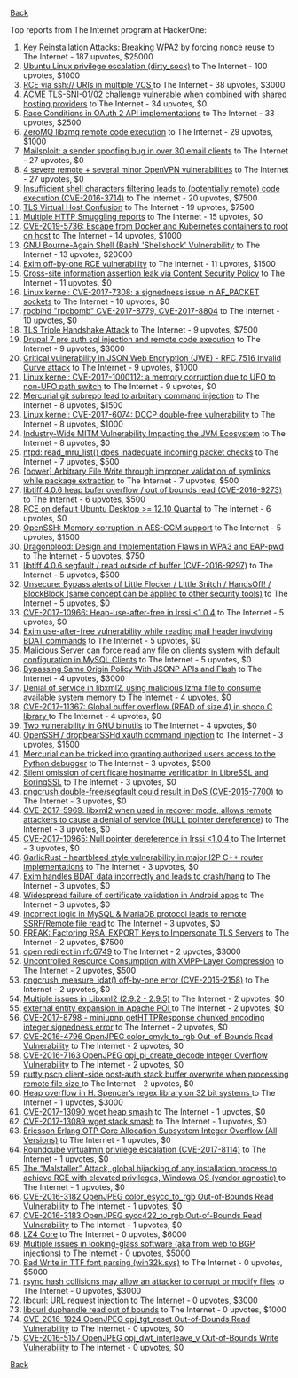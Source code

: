 [Back](../README.md)

Top reports from The Internet program at HackerOne:

1. [Key Reinstallation Attacks: Breaking WPA2 by forcing nonce reuse](https://hackerone.com/reports/286740) to The Internet - 187 upvotes, $25000
2. [Ubuntu Linux privilege escalation (dirty_sock)](https://hackerone.com/reports/496285) to The Internet - 100 upvotes, $1000
3. [RCE via ssh:// URIs in multiple VCS ](https://hackerone.com/reports/260005) to The Internet - 38 upvotes, $3000
4. [ACME TLS-SNI-01/02 challenge vulnerable when combined with shared hosting providers](https://hackerone.com/reports/304378) to The Internet - 34 upvotes, $0
5. [Race Conditions in OAuth 2 API implementations](https://hackerone.com/reports/55140) to The Internet - 33 upvotes, $2500
6. [ZeroMQ libzmq remote code execution](https://hackerone.com/reports/477073) to The Internet - 29 upvotes, $1000
7. [Mailsploit: a sender spoofing bug in over 30 email clients](https://hackerone.com/reports/295339) to The Internet - 27 upvotes, $0
8. [4 severe remote + several minor OpenVPN vulnerabilities](https://hackerone.com/reports/242579) to The Internet - 27 upvotes, $0
9. [Insufficient shell characters filtering leads to (potentially remote) code execution (CVE-2016-3714)](https://hackerone.com/reports/143966) to The Internet - 20 upvotes, $7500
10. [TLS Virtual Host Confusion](https://hackerone.com/reports/501) to The Internet - 19 upvotes, $7500
11. [Multiple HTTP Smuggling reports](https://hackerone.com/reports/648434) to The Internet - 15 upvotes, $0
12. [CVE-2019-5736: Escape from Docker and Kubernetes containers to root on host](https://hackerone.com/reports/495495) to The Internet - 14 upvotes, $1000
13. [GNU Bourne-Again Shell (Bash) 'Shellshock' Vulnerability](https://hackerone.com/reports/29839) to The Internet - 13 upvotes, $20000
14. [Exim off-by-one RCE vulnerability](https://hackerone.com/reports/322935) to The Internet - 11 upvotes, $1500
15. [Cross-site information assertion leak via Content Security Policy](https://hackerone.com/reports/16910) to The Internet - 11 upvotes, $0
16. [Linux kernel: CVE-2017-7308: a signedness issue in AF_PACKET sockets](https://hackerone.com/reports/684567) to The Internet - 10 upvotes, $0
17. [rpcbind "rpcbomb" CVE-2017-8779, CVE-2017-8804](https://hackerone.com/reports/235016) to The Internet - 10 upvotes, $0
18. [TLS Triple Handshake Attack](https://hackerone.com/reports/7277) to The Internet - 9 upvotes, $7500
19. [Drupal 7 pre auth sql injection and remote code execution](https://hackerone.com/reports/31756) to The Internet - 9 upvotes, $3000
20. [Critical vulnerability in JSON Web Encryption (JWE) - RFC 7516 Invalid Curve attack](https://hackerone.com/reports/213437) to The Internet - 9 upvotes, $1000
21. [Linux kernel: CVE-2017-1000112: a memory corruption due to UFO to non-UFO path switch](https://hackerone.com/reports/684573) to The Internet - 9 upvotes, $0
22. [Mercurial git subrepo lead to arbritary command injection](https://hackerone.com/reports/294147) to The Internet - 8 upvotes, $1500
23. [Linux kernel: CVE-2017-6074: DCCP double-free vulnerability](https://hackerone.com/reports/347282) to The Internet - 8 upvotes, $1000
24. [Industry-Wide MITM Vulnerability Impacting the JVM Ecosystem](https://hackerone.com/reports/608620) to The Internet - 8 upvotes, $0
25. [ntpd: read_mru_list() does inadequate incoming packet checks](https://hackerone.com/reports/147310) to The Internet - 7 upvotes, $500
26. [[bower] Arbitrary File Write through improper validation of symlinks while package extraction](https://hackerone.com/reports/492512) to The Internet - 7 upvotes, $500
27. [libtiff 4.0.6 heap bufer overflow / out of bounds read (CVE-2016-9273)](https://hackerone.com/reports/181642) to The Internet - 6 upvotes, $500
28. [RCE on default Ubuntu Desktop \>= 12.10 Quantal](https://hackerone.com/reports/192512) to The Internet - 6 upvotes, $0
29. [OpenSSH: Memory corruption in AES-GCM support](https://hackerone.com/reports/500) to The Internet - 5 upvotes, $1500
30. [Dragonblood: Design and Implementation Flaws in WPA3 and EAP-pwd](https://hackerone.com/reports/745276) to The Internet - 5 upvotes, $750
31. [libtiff 4.0.6 segfault / read outside of buffer (CVE-2016-9297)](https://hackerone.com/reports/182140) to The Internet - 5 upvotes, $500
32. [Unsecure: Bypass alerts of Little Flocker / Little Snitch / HandsOff! / BlockBlock (same concept can be applied to other security tools)](https://hackerone.com/reports/265232) to The Internet - 5 upvotes, $0
33. [CVE-2017-10966: Heap-use-after-free in Irssi \<1.0.4](https://hackerone.com/reports/247028) to The Internet - 5 upvotes, $0
34. [Exim use-after-free vulnerability while reading mail header involving BDAT commands](https://hackerone.com/reports/296991) to The Internet - 5 upvotes, $0
35. [Malicious Server can force read any file on clients system with default configuration in MySQL Clients](https://hackerone.com/reports/171593) to The Internet - 5 upvotes, $0
36. [Bypassing Same Origin Policy With JSONP APIs and Flash](https://hackerone.com/reports/10373) to The Internet - 4 upvotes, $3000
37. [Denial of service in libxml2, using malicious lzma file to consume available system memory](https://hackerone.com/reports/270059) to The Internet - 4 upvotes, $0
38. [CVE-2017-11367: Global buffer overflow (READ of size 4) in shoco C library ](https://hackerone.com/reports/250581) to The Internet - 4 upvotes, $0
39. [Two vulnerability in GNU binutils](https://hackerone.com/reports/323017) to The Internet - 4 upvotes, $0
40. [OpenSSH / dropbearSSHd xauth command injection](https://hackerone.com/reports/122113) to The Internet - 3 upvotes, $1500
41. [Mercurial can be tricked into granting authorized users access to the Python debugger](https://hackerone.com/reports/222020) to The Internet - 3 upvotes, $500
42. [Silent omission of certificate hostname verification in LibreSSL and BoringSSL](https://hackerone.com/reports/329645) to The Internet - 3 upvotes, $0
43. [pngcrush double-free/segfault could result in DoS (CVE-2015-7700)](https://hackerone.com/reports/93546) to The Internet - 3 upvotes, $0
44. [CVE-2017-5969: libxml2 when used in recover mode, allows remote attackers to cause a denial of service (NULL pointer dereference)](https://hackerone.com/reports/262665) to The Internet - 3 upvotes, $0
45. [CVE-2017-10965: Null pointer dereference in Irssi \<1.0.4 ](https://hackerone.com/reports/247027) to The Internet - 3 upvotes, $0
46. [GarlicRust - heartbleed style vulnerability in major I2P C++ router implementations](https://hackerone.com/reports/295740) to The Internet - 3 upvotes, $0
47. [Exim handles BDAT data incorrectly and leads to crash/hang](https://hackerone.com/reports/296994) to The Internet - 3 upvotes, $0
48. [Widespread failure of certificate validation in Android apps](https://hackerone.com/reports/2293) to The Internet - 3 upvotes, $0
49. [Incorrect logic in MySQL & MariaDB protocol leads to remote SSRF/Remote file read](https://hackerone.com/reports/156511) to The Internet - 3 upvotes, $0
50. [FREAK: Factoring RSA_EXPORT Keys to Impersonate TLS Servers](https://hackerone.com/reports/50170) to The Internet - 2 upvotes, $7500
51. [open redirect in rfc6749](https://hackerone.com/reports/26962) to The Internet - 2 upvotes, $3000
52. [Uncontrolled Resource Consumption with XMPP-Layer Compression](https://hackerone.com/reports/5928) to The Internet - 2 upvotes, $500
53. [pngcrush_measure_idat() off-by-one error (CVE-2015-2158)](https://hackerone.com/reports/73429) to The Internet - 2 upvotes, $0
54. [Multiple issues in Libxml2 (2.9.2 - 2.9.5)](https://hackerone.com/reports/293126) to The Internet - 2 upvotes, $0
55. [external entity expansion in Apache POI ](https://hackerone.com/reports/25537) to The Internet - 2 upvotes, $0
56. [CVE-2017-8798 - miniupnp getHTTPResponse chunked encoding integer signedness error](https://hackerone.com/reports/227344) to The Internet - 2 upvotes, $0
57. [CVE-2016-4796 OpenJPEG color_cmyk_to_rgb Out-of-Bounds Read Vulnerability](https://hackerone.com/reports/167955) to The Internet - 2 upvotes, $0
58. [CVE-2016-7163 OpenJPEG opj_pi_create_decode Integer Overflow Vulnerability](https://hackerone.com/reports/167512) to The Internet - 2 upvotes, $0
59. [putty pscp client-side post-auth stack buffer overwrite when processing remote file size ](https://hackerone.com/reports/120903) to The Internet - 2 upvotes, $0
60. [Heap overflow in H. Spencer’s regex library on 32 bit systems ](https://hackerone.com/reports/47779) to The Internet - 1 upvotes, $3000
61. [CVE-2017-13090 wget heap smash](https://hackerone.com/reports/287667) to The Internet - 1 upvotes, $0
62. [CVE-2017-13089 wget stack smash](https://hackerone.com/reports/287666) to The Internet - 1 upvotes, $0
63. [Ericsson Erlang OTP Core Allocation Subsystem Integer Overflow (All Versions)](https://hackerone.com/reports/28640) to The Internet - 1 upvotes, $0
64. [Roundcube virtualmin privilege escalation (CVE-2017-8114)](https://hackerone.com/reports/242119) to The Internet - 1 upvotes, $0
65. [The “Malstaller” Attack, global hijacking of any installation process to achieve RCE with elevated privileges, Windows OS (vendor agnostic) ](https://hackerone.com/reports/165969) to The Internet - 1 upvotes, $0
66. [CVE-2016-3182 OpenJPEG color_esycc_to_rgb Out-of-Bounds Read Vulnerability](https://hackerone.com/reports/167953) to The Internet - 1 upvotes, $0
67. [CVE-2016-3183 OpenJPEG sycc422_to_rgb Out-of-Bounds Read Vulnerability](https://hackerone.com/reports/167947) to The Internet - 1 upvotes, $0
68. [LZ4 Core](https://hackerone.com/reports/17688) to The Internet - 0 upvotes, $6000
69. [Multiple issues in looking-glass software (aka from web to BGP injections)](https://hackerone.com/reports/16330) to The Internet - 0 upvotes, $5000
70. [Bad Write in TTF font parsing (win32k.sys)](https://hackerone.com/reports/48100) to The Internet - 0 upvotes, $5000
71. [rsync hash collisions may allow an attacker to corrupt or modify files](https://hackerone.com/reports/20873) to The Internet - 0 upvotes, $3000
72. [libcurl: URL request injection](https://hackerone.com/reports/73242) to The Internet - 0 upvotes, $3000
73. [libcurl duphandle read out of bounds](https://hackerone.com/reports/104014) to The Internet - 0 upvotes, $1000
74. [CVE-2016-1924 OpenJPEG opj_tgt_reset Out-of-Bounds Read Vulnerability](https://hackerone.com/reports/167957) to The Internet - 0 upvotes, $0
75. [CVE-2016-5157 OpenJPEG opj_dwt_interleave_v Out-of-Bounds Write Vulnerability](https://hackerone.com/reports/167510) to The Internet - 0 upvotes, $0


[Back](../README.md)